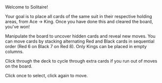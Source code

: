 Welcome to Solitaire! 

Your goal is to place all cards of the same suit in their respective holding areas, from Ace -> King. Once you have done this and cleared the board, you've won! 

Manipulate the board to uncover hidden cards and reveal new moves. You can move cards by stacking alternating Red and Black cards in sequential order (Red 6 on Black 7 on Red 8). Only Kings can be placed in empty columns. 

Click through the deck to cycle through extra cards if you run out of moves on the board. 

Click once to select, click again to move. 